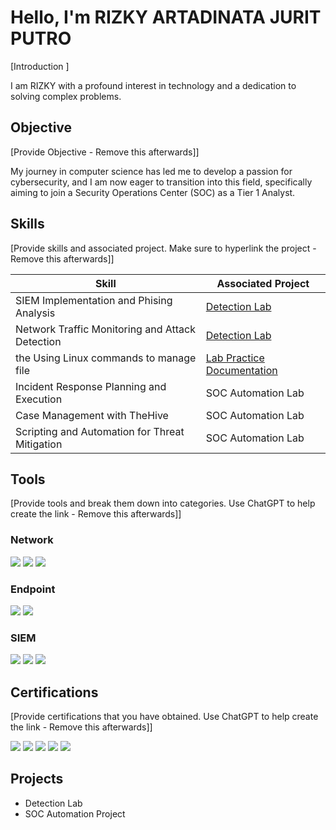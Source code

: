 # Hello, I'm RIZKY ARTADINATA JURIT PUTRO
<a href="https://https://www.linkedin.com/in/rizky-artadinata-jurit-putro-12a239163/" /></a>

[Introduction ]

I am RIZKY with a profound interest in technology and a dedication to solving complex problems.

## Objective
[Provide Objective - Remove this afterwards]]

My journey in computer science has led me to develop a passion for cybersecurity, and I am now eager to transition into this field, specifically aiming to join a Security Operations Center (SOC) as a Tier 1 Analyst.

## Skills
[Provide skills and associated project. Make sure to hyperlink the project - Remove this afterwards]]

| Skill                                                             | Associated Project                                                                                           |
|-------------------------------------------------------------------|--------------------------------------------------------------------------------------------------------------|
| SIEM Implementation and Phising Analysis                          | <a href="https://https://www.linkedin.com/posts/rizky-artadinata-jurit-putro-12a239163_rizkyarta24-was-awarded-a-badge-activity-7357354033319194624-laCC?utm_source=share&utm_medium=member_desktop&rcm=ACoAACcC-HIBhLyaxhc_WaXYRMhCFnxaYrin_-Y">Detection Lab</a>|
| Network Traffic Monitoring and Attack Detection                   | <a href="https://https://www.linkedin.com/posts/rizky-artadinata-jurit-putro-12a239163_rizkyarta24-was-awarded-a-badge-activity-7363388798203805697-zFPP?utm_source=share&utm_medium=member_desktop&rcm=ACoAACcC-HIBhLyaxhc_WaXYRMhCFnxaYrin_-Y">Detection Lab</a>|
| the Using Linux commands to manage file                           | <a href="https://docs.google.com/document/d/1FhQu7lY-oN9EFGv91SAwnqhR3yQ_xRgN_VKE_jBCnKM/edit?usp=sharing-Y">Lab Practice Documentation</a>|
| Incident Response Planning and Execution                          | SOC Automation Lab|
| Case Management with TheHive                                      | SOC Automation Lab|
| Scripting and Automation for Threat Mitigation                    | SOC Automation Lab|

## Tools
[Provide tools and break them down into categories. Use ChatGPT to help create the link - Remove this afterwards]]

### Network
<div>
    <img src="https://img.shields.io/badge/-Wireshark-1679A7?&style=for-the-badge&logo=Wireshark&logoColor=white" />
    <img src="https://img.shields.io/badge/-Suricata-EF3B2D?&style=for-the-badge&logo=Suricata&logoColor=white" />
    <img src="https://img.shields.io/badge/-Zeek-777BB4?&style=for-the-badge&logo=Zeek&logoColor=white" />
</div>

### Endpoint
<div>
    <img src="https://img.shields.io/badge/-Microsoft_Defender_for_Endpoint-00A4EF?&style=for-the-badge&logo=Microsoft&logoColor=white" />
    <img src="https://img.shields.io/badge/-Velociraptor-4B275F?&style=for-the-badge&logo=Velociraptor&logoColor=white" />
</div>

### SIEM
<div>
    <img src="https://img.shields.io/badge/-Microsoft_Sentinel-0078D4?&style=for-the-badge&logo=Microsoft&logoColor=white" />
    <img src="https://img.shields.io/badge/-Splunk-000000?&style=for-the-badge&logo=Splunk&logoColor=white" />
    <img src="https://img.shields.io/badge/-Elastic-005571?&style=for-the-badge&logo=Elastic&logoColor=white" />
</div>

## Certifications
[Provide certifications that you have obtained. Use ChatGPT to help create the link - Remove this afterwards]]
<div>
<img src="https://img.shields.io/badge/-Security%2B-FF0000?&style=for-the-badge&logo=CompTIA&logoColor=white" />
<img src="https://img.shields.io/badge/-Network%2B-007ACC?&style=for-the-badge&logo=CompTIA&logoColor=white" />
<img src="https://img.shields.io/badge/-A%2B-4D4D4D?&style=for-the-badge&logo=CompTIA&logoColor=white" />
<img src="https://img.shields.io/badge/-CDSA-006400?&style=for-the-badge&logoColor=white" />
<img src="https://img.shields.io/badge/-CCD-000080?&style=for-the-badge&logoColor=white" />
</div>

## Projects
- Detection Lab
- SOC Automation Project
